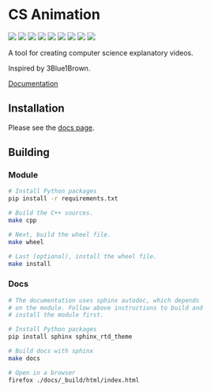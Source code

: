 # CS Animation

![](https://shields.io/github/license/phuang1024/csanim)
![](https://shields.io/github/issues/phuang1024/csanim)
![](https://shields.io/github/issues-pr/phuang1024/csanim)
![](https://github.com/phuang1024/csanim/workflows/Tests/badge.svg)
![](https://readthedocs.org/projects/csanim/badge/?version=latest)
![](https://shields.io/github/repo-size/phuang1024/csanim)
![](https://shields.io/github/commit-activity/m/phuang1024/csanim)
![](https://readthedocs.org/projects/piano-video/badge/?version=latest)
![](https://img.shields.io/tokei/lines/github/phuang1024/csanim)

A tool for creating computer science explanatory videos.

Inspired by 3Blue1Brown.

[Documentation][docs]

## Installation

Please see the [docs page][install].

## Building

### Module

``` bash
# Install Python packages
pip install -r requirements.txt

# Build the C++ sources.
make cpp

# Next, build the wheel file.
make wheel

# Last (optional), install the wheel file.
make install
```

### Docs

``` bash
# The documentation uses sphinx autodoc, which depends
# on the module. Follow above instructions to build and
# install the module first.

# Install Python packages
pip install sphinx sphinx_rtd_theme

# Build docs with sphinx
make docs

# Open in a browser
firefox ./docs/_build/html/index.html
```

[docs]: https://csanim.rtfd.io
[install]: https://csanim.rtfd.io/en/latest/install.html

